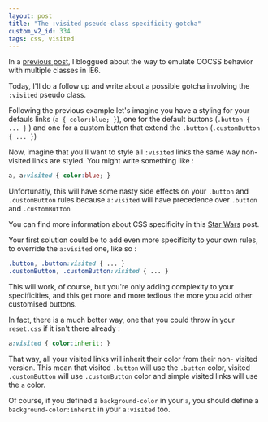 ```yaml
---
layout: post
title: "The :visited pseudo-class specificity gotcha"
custom_v2_id: 334
tags: css, visited
---
```


In a [previous post](/blog/333:alternative-multiples-classes-ie6), I bloggued
about the way to emulate OOCSS behavior with multiple classes in IE6.

Today, I'll do a follow up and write about a possible gotcha involving the
`:visited` pseudo class.

Following the previous example let's imagine you have a styling for your
defauls links (`a { color:blue; }`), one for the default buttons (`.button {
... }` ) and one for a custom button that extend the `.button` (`.customButton
{ ... }`)

Now, imagine that you'll want to style all `:visited` links the same way non-
visited links are styled. You might write something like :



```css
a, a:visited { color:blue; }
```

Unfortunatly, this will have some nasty side effects on your `.button` and
`.customButton` rules because `a:visited` will have precedence over `.button`
and `.customButton`

You can find more information about CSS specificity in this [Star
Wars](http://www.stuffandnonsense.co.uk/archives/css_specificity_wars.html)
post.

Your first solution could be to add even more specificity to your own rules,
to override the `a:visited` one, like so :

```css
.button, .button:visited { ... }
.customButton, .customButton:visited { ... }
```

This will work, of course, but you're only adding complexity to your
specificities, and this get more and more tedious the more you add other
customised buttons.

In fact, there is a much better way, one that you could throw in your
`reset.css` if it isn't there already :

```css
a:visited { color:inherit; }
```

That way, all your visited links will inherit their color from their non-
visited version. This mean that visited `.button` will use the `.button`
color, visited `.customButton` will use `.customButton` color and simple
visited links will use the `a` color.

Of course, if you defined a `background-color` in your `a`, you should define
a `background-color:inherit` in your `a:visited` too.
